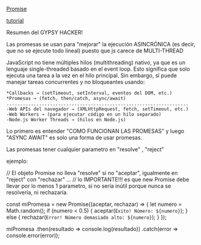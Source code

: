 [Promise](https://developer.mozilla.org/es/docs/Web/JavaScript/Reference/Global_Objects/Promise)

[tutorial](https://es.javascript.info/async)


Resumen del GYPSY HACKER!


Las promesas se usan para "mejorar" la ejecución ASINCRÓNICA (es decir, que no se ejecute todo lineal) puesto que js carece de MULTI-THREAD

JavaScript no tiene múltiples hilos (multithreading) nativo, ya que es un lenguaje single-threaded basado en el event loop. 
Esto significa que solo ejecuta una tarea a la vez en el hilo principal.
Sin embargo, sí puede manejar tareas concurrentes y no bloqueantes usando:

    *Callbacks → (setTimeout, setInterval, eventos del DOM, etc.)
    *Promesas → (fetch, then/catch, async/await)  
    ...................................................................
    -Web APIs del navegador → (XMLHttpRequest, fetch, setTimeout, etc.)
    -Web Workers → (para ejecutar código en un hilo separado)
    -Node.js Worker Threads → (hilos en Node.js)



Lo primero es entender "COMO FUNCIONAN LAS PROMESAS" y luego "ASYNC AWAIT" es solo una forma de usar promesas.

Las promesas tener cualquier parametro en "resolve" , "reject" 

ejemplo:

// El objeto Promise no lleva "resolve" si no "aceptar", igualmente en "reject" con "rechazar" ... 
// lo IMPORTANTE!!! es que new Promise debe llevar por lo menos 1 parametro, si no sería inútil porque nunca se resolvería, ni rechazaría.


const miPromesa = new Promise((aceptar, rechazar) => {
    let numero = Math.random();
    if (numero < 0.5) {
        aceptar(`Éxito! Número: ${numero}`);
    } else {
        rechazar(`Error! Número demasiado alto: ${numero}`);
    }
});

miPromesa
    .then(resultado => console.log(resultado))
    .catch(error => console.error(error));
